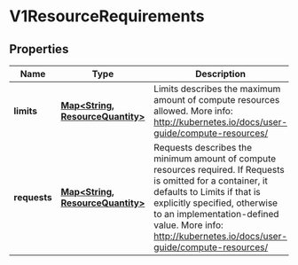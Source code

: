 
# V1ResourceRequirements

## Properties
Name | Type | Description | Notes
------------ | ------------- | ------------- | -------------
**limits** | [**Map&lt;String, ResourceQuantity&gt;**](ResourceQuantity.md) | Limits describes the maximum amount of compute resources allowed. More info: http://kubernetes.io/docs/user-guide/compute-resources/ |  [optional]
**requests** | [**Map&lt;String, ResourceQuantity&gt;**](ResourceQuantity.md) | Requests describes the minimum amount of compute resources required. If Requests is omitted for a container, it defaults to Limits if that is explicitly specified, otherwise to an implementation-defined value. More info: http://kubernetes.io/docs/user-guide/compute-resources/ |  [optional]



